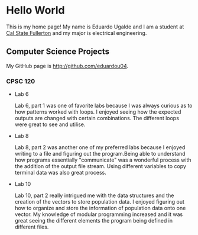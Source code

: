 # Hello World

This is my home page! My name is Eduardo Ugalde and I am a student at [Cal State Fullerton](http://www.fullerton.edu/) and my major is electrical engineering.

## Computer Science Projects

My GitHub page is http://github.com/eduardou04.

### CPSC 120

* Lab 6

    Lab 6, part 1 was one of favorite labs because I was always curious as to how patterns worked with loops. I enjoyed seeing how the expected outputs are changed with certain combinations. The different loops were great to see and utilise.

* Lab 8

    Lab 8, part 2 was another one of my preferred labs because I enjoyed writing to a file and figuring out the program.Being able to understand how programs essentially "communicate" was a wonderful process with the addition of the output file stream. Using different variables to copy terminal data was also great process.

* Lab 10

    Lab 10, part 2 really intrigued me with the data structures and the creation of the vectors to store population data. I enjoyed figuring out how to organize and store the information of population data onto one vector. My knowledge of modular programming increased and it was great seeing the different elements the program being defined in different files.

    